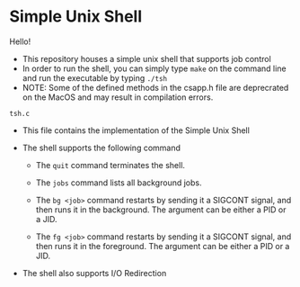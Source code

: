 # Simple Unix Shell

Hello!

- This repository houses a simple unix shell that supports job control
- In order to run the shell, you can simply type ```make``` on the command line and run the executable by typing ```./tsh```
- NOTE: Some of the defined methods in the csapp.h file are deprecrated on the MacOS and may result in compilation errors.

```tsh.c```
- This file contains the implementation of the Simple Unix Shell
- The shell supports the following command
                
  - The ```quit``` command terminates the shell.

  - The ```jobs``` command lists all background jobs.

  - The ```bg <job>``` command restarts <job> by sending it a SIGCONT signal, and then runs it in the background. The <job> argument can be either a PID or a JID.

  - The ```fg <job>``` command restarts <job> by sending it a SIGCONT signal, and then runs it in the foreground. The <job> argument can be either a PID or a JID.

- The shell also supports I/O Redirection
